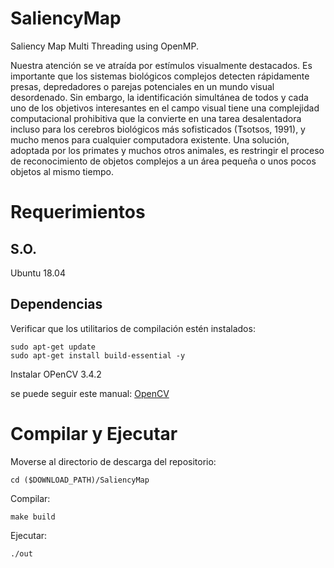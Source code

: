 # SaliencyMap
Saliency Map Multi Threading using OpenMP.

Nuestra atención se ve atraída por estímulos visualmente destacados. Es importante que los sistemas biológicos complejos detecten rápidamente presas, depredadores o parejas potenciales en un mundo visual desordenado. Sin embargo, la identificación simultánea de todos y cada uno de los objetivos interesantes en el campo visual tiene una complejidad computacional prohibitiva que la convierte en una tarea desalentadora incluso para los cerebros biológicos más sofisticados (Tsotsos, 1991), y mucho menos para cualquier computadora existente. Una solución, adoptada por los primates y muchos otros animales, es restringir el proceso de reconocimiento de objetos complejos a un área pequeña o unos pocos objetos al mismo tiempo.

# Requerimientos
## S.O.

Ubuntu 18.04

## Dependencias
Verificar que los utilitarios de compilación estén instalados:

```
sudo apt-get update
sudo apt-get install build-essential -y
```

Instalar OPenCV 3.4.2

se puede seguir este manual: [OpenCV](https://linuxize.com/post/how-to-install-opencv-on-ubuntu-18-04/)

# Compilar y Ejecutar

Moverse al directorio de descarga del repositorio:

```
cd ($DOWNLOAD_PATH)/SaliencyMap
```

Compilar:

```
make build
```

Ejecutar:

```
./out
```
